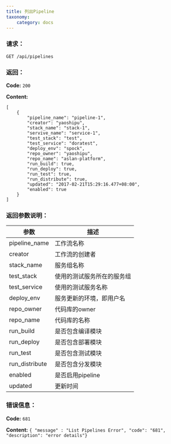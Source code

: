 ```yaml
---
title: 列出Pipeline
taxonomy:
    category: docs
---
```


### 请求：

    GET /api/pipelines

### 返回：

**Code:** `200`

**Content:** 

```
[
    {
        "pipeline_name": "pipeline-1",
        "creator": "yaoshipu",
        "stack_name": "stack-1",
        "servive_name": "service-1",
        "test_stack": "test",
        "test_service": "doratest",
        "deploy_env": "spock",
        "repo_owner": "yaoshipu",
        "repo_name": "aslan-platform",
        "run_build": true,
        "run_deploy": true,
        "run_test": true,
        "run_distribute": true,
        "updated": "2017-02-21T15:29:16.477+08:00",
        "enabled": true
    }
]
```	

### 返回参数说明：

|参数|描述|
|---|---|
|pipeline_name|工作流名称|
|creator|工作流的创建者|
|stack_name|服务组名称|
|test_stack|使用的测试服务所在的服务组|
|test_service|使用的测试服务名称|
|deploy_env|服务更新的环境，即用户名|
|repo_owner|代码库的owner|
|repo_name|代码库的名称|
|run_build|是否包含编译模块|
|run_deploy|是否包含部署模块|
|run_test|是否包含测试模块|
|run_distribute|是否包含分发模块|
|enabled|是否启用pipeline|
|updated|更新时间|

### 错误信息：

**Code:** `681`

**Content:** `{ "message" : "List Pipelines Error", "code": "681", "description": "error details"}`